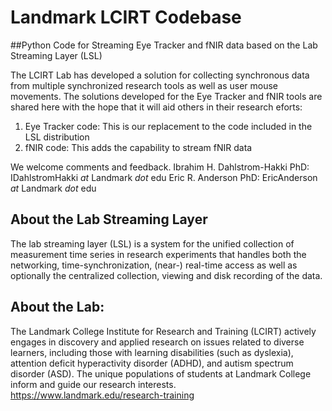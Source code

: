 # Landmark LCIRT Codebase
##Python Code for Streaming Eye Tracker and fNIR data based on the Lab Streaming Layer (LSL) 

The LCIRT Lab has developed a solution for collecting synchronous data from multiple synchronized research tools as well as user mouse movements. The solutions developed for the Eye Tracker and fNIR tools are shared here with the hope that it will aid others in their research eforts:

  1. Eye Tracker code: This is our replacement to the code included in the LSL distribution
  2. fNIR code: This adds the capability to stream fNIR data

We welcome comments and feedback. 
   Ibrahim H. Dahlstrom-Hakki PhD: IDahlstromHakki *at* Landmark *dot* edu
   Eric R. Anderson PhD: EricAnderson *at* Landmark *dot* edu


## About the Lab Streaming Layer
The lab streaming layer (LSL) is a system for the unified collection of measurement time series in research experiments 
that handles both the networking, time-synchronization, (near-) real-time access as well as optionally the centralized collection, 
viewing and disk recording of the data.

## About the Lab:
The Landmark College Institute for Research and Training (LCIRT) actively engages in discovery and applied research on 
issues related to diverse learners, including those with learning disabilities (such as dyslexia), attention deficit 
hyperactivity disorder (ADHD), and autism spectrum disorder (ASD). The unique populations of students at Landmark College 
inform and guide our research interests. https://www.landmark.edu/research-training
